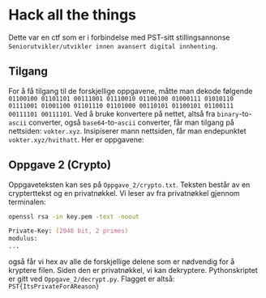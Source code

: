 # Hack all the things
Dette var en ctf som er i forbindelse med PST-sitt stillingsannonse `Seniorutvikler/utvikler innen avansert digital innhenting`. 
## Tilgang
For å få tilgang til de forskjellige oppgavene, måtte man dekode følgende `01100100 01101101 00111001 01110010 01100100 01000111 01010110 01111001 01001100 01101110 01101000 00110101 01100101 01100111 00111101 00111101`. Ved å bruke konvertere på nettet, altså fra `binary`-to-`ascii` converter, også `base64`-to-`ascii` converter, får man tilgang på nettsiden: `vokter.xyz`. Insipiserer mann nettsiden, får man endepunktet `vokter.xyz/hvithatt`. Her er oppgavene:
## Oppgave 2 (Crypto)
Oppgaveteksten kan ses på `Oppgave_2/crypto.txt`. Teksten består av en crypterttekst og en privatnøkkel. Vi leser av fra privatnøkkel gjennom terminalen:
```zsh
openssl rsa -in key.pem -text -noout

Private-Key: (2048 bit, 2 primes)
modulus:
...
```
også får vi hex av alle de forskjellige delene som er nødvendig for å kryptere filen. Siden den er privatnøkkel, vi kan dekryptere. Pythonskriptet er gitt ved `Oppgave_2/decrypt.py`. Flagget er altså: `PST{ItsPrivateForAReason}`

